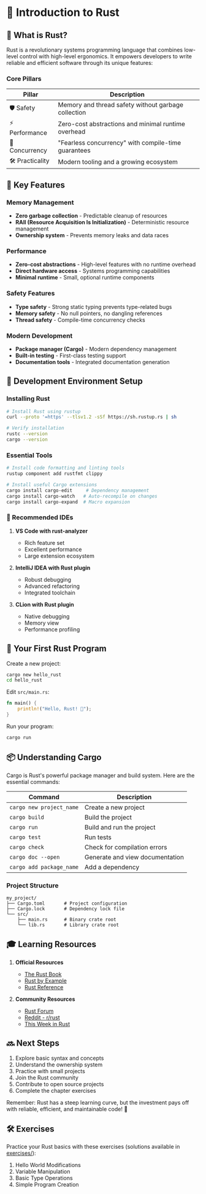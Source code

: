 # 🦀 Introduction to Rust

## 🎯 What is Rust?

Rust is a revolutionary systems programming language that combines low-level control with high-level ergonomics. It empowers developers to write reliable and efficient software through its unique features:

### Core Pillars

| Pillar | Description |
|--------|-------------|
| 🛡️ Safety | Memory and thread safety without garbage collection |
| ⚡ Performance | Zero-cost abstractions and minimal runtime overhead |
| 🔄 Concurrency | "Fearless concurrency" with compile-time guarantees |
| 🛠️ Practicality | Modern tooling and a growing ecosystem |

## 🌟 Key Features

### Memory Management

- **Zero garbage collection** - Predictable cleanup of resources
- **RAII (Resource Acquisition Is Initialization)** - Deterministic resource management
- **Ownership system** - Prevents memory leaks and data races

### Performance

- **Zero-cost abstractions** - High-level features with no runtime overhead
- **Direct hardware access** - Systems programming capabilities
- **Minimal runtime** - Small, optional runtime components

### Safety Features

- **Type safety** - Strong static typing prevents type-related bugs
- **Memory safety** - No null pointers, no dangling references
- **Thread safety** - Compile-time concurrency checks

### Modern Development

- **Package manager (Cargo)** - Modern dependency management
- **Built-in testing** - First-class testing support
- **Documentation tools** - Integrated documentation generation

## 🚀 Development Environment Setup

### Installing Rust

```bash
# Install Rust using rustup
curl --proto '=https' --tlsv1.2 -sSf https://sh.rustup.rs | sh

# Verify installation
rustc --version
cargo --version
```

### Essential Tools

```bash
# Install code formatting and linting tools
rustup component add rustfmt clippy

# Install useful Cargo extensions
cargo install cargo-edit     # Dependency management
cargo install cargo-watch   # Auto-recompile on changes
cargo install cargo-expand  # Macro expansion
```

### 🔧 Recommended IDEs

1. **VS Code with rust-analyzer**
   - Rich feature set
   - Excellent performance
   - Large extension ecosystem

2. **IntelliJ IDEA with Rust plugin**
   - Robust debugging
   - Advanced refactoring
   - Integrated toolchain

3. **CLion with Rust plugin**
   - Native debugging
   - Memory view
   - Performance profiling

## 📝 Your First Rust Program

Create a new project:

```bash
cargo new hello_rust
cd hello_rust
```

Edit `src/main.rs`:

```rust
fn main() {
    println!("Hello, Rust! 🦀");
}
```

Run your program:

```bash
cargo run
```

## 📦 Understanding Cargo

Cargo is Rust's powerful package manager and build system. Here are the essential commands:

| Command | Description |
|---------|-------------|
| `cargo new project_name` | Create a new project |
| `cargo build` | Build the project |
| `cargo run` | Build and run the project |
| `cargo test` | Run tests |
| `cargo check` | Check for compilation errors |
| `cargo doc --open` | Generate and view documentation |
| `cargo add package_name` | Add a dependency |

### Project Structure

```
my_project/
├── Cargo.toml       # Project configuration
├── Cargo.lock       # Dependency lock file
└── src/
    ├── main.rs      # Binary crate root
    └── lib.rs       # Library crate root
```

## 🎓 Learning Resources

1. **Official Resources**
   - [The Rust Book](https://doc.rust-lang.org/book/)
   - [Rust by Example](https://doc.rust-lang.org/rust-by-example/)
   - [Rust Reference](https://doc.rust-lang.org/reference/)

2. **Community Resources**
   - [Rust Forum](https://users.rust-lang.org/)
   - [Reddit - r/rust](https://reddit.com/r/rust)
   - [This Week in Rust](https://this-week-in-rust.org/)

## 🔜 Next Steps

1. Explore basic syntax and concepts
2. Understand the ownership system
3. Practice with small projects
4. Join the Rust community
5. Contribute to open source projects
6. Complete the chapter exercises

Remember: Rust has a steep learning curve, but the investment pays off with reliable, efficient, and maintainable code! 🚀

## 🛠️ Exercises

Practice your Rust basics with these exercises (solutions available in [exercises/](exercises/)):

1. Hello World Modifications
2. Variable Manipulation
3. Basic Type Operations
4. Simple Program Creation

